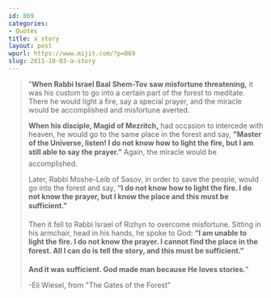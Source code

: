 ```yaml
---
id: 869
categories:
- Quotes
title: a story
layout: post
wpurl: https://www.mijit.com/?p=869
slug: 2011-10-03-a-story
---
```

<blockquote>"<strong>When Rabbi Israel Baal Shem-Tov saw misfortune threatening,</strong> it was his custom to go into a certain part of the forest to meditate. There he would light a fire, say a special prayer, and the miracle would be accomplished and misfortune averted.

<strong>When his disciple, Magid of Mezritch,</strong> had occasion to intercede with heaven, he would go to the same place in the forest and say, <strong>"Master of the Universe, listen! I do not know how to light the fire, but I am still able to say the prayer.”</strong> Again, the miracle would be accomplished.

Later, Rabbi Moshe-Leib of Sasov, in order to save the people, would go into the forest and say, <strong>“I do not know how to light the fire. I do not know the prayer, but I know the place and this must be sufficient.”</strong>

Then it fell to Rabbi Israel of Rizhyn to overcome misfortune. Sitting in his armchair, head in his hands, he spoke to God: <strong>“I am unable to light the fire. I do not know the prayer. I cannot find the place in the forest. All I can do is tell the story, and this must be sufficient.”</strong>

<strong>And it was sufficient. God made man because He loves stories.</strong>"

-Eli Wiesel, from "The Gates of the Forest"</blockquote>
